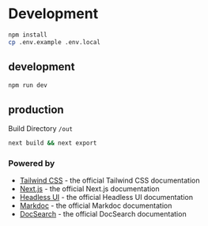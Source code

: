 # Development

```bash
npm install
cp .env.example .env.local
```

## development

```bash
npm run dev
```

## production

Build Directory `/out`

```bash
next build && next export
```

### Powered by

- [Tailwind CSS](https://tailwindcss.com/docs) - the official Tailwind CSS documentation
- [Next.js](https://nextjs.org/docs) - the official Next.js documentation
- [Headless UI](https://headlessui.dev) - the official Headless UI documentation
- [Markdoc](https://markdoc.io) - the official Markdoc documentation
- [DocSearch](https://docsearch.algolia.com) - the official DocSearch documentation
